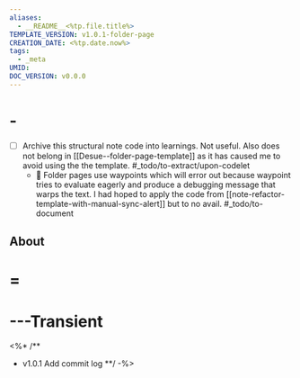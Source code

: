 ```yaml
---
aliases:
  - __README__<%tp.file.title%>
TEMPLATE_VERSION: v1.0.1-folder-page
CREATION_DATE: <%tp.date.now%>
tags:
  - _meta
UMID: 
DOC_VERSION: v0.0.0
---
```


# -

- [ ] Archive this structural note code into learnings. Not useful. Also does not belong in [[Desue--folder-page-template]] as it has caused me to avoid using the the template. #_todo/to-extract/upon-codelet
  - 🔑 Folder pages use waypoints which will error out because waypoint tries to evaluate eagerly and produce a debugging message that warps the text. I had hoped to apply the code from [[note-refactor-template-with-manual-sync-alert]] but to no avail. #_todo/to-document 

## About




# =


# ---Transient


<%* /** 
- v1.0.1 Add commit log
**/ -%>

